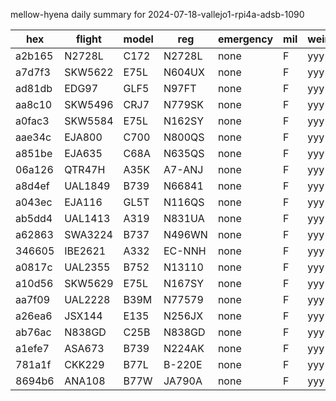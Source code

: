 mellow-hyena daily summary for 2024-07-18-vallejo1-rpi4a-adsb-1090

|hex|flight|model|reg|emergency|mil|weirdo|
|--|--|--|--|--|--|--|
|a2b165|N2728L|C172|N2728L|none|F|yyy|
|a7d7f3|SKW5622|E75L|N604UX|none|F|yyy|
|ad81db|EDG97|GLF5|N97FT|none|F|yyy|
|aa8c10|SKW5496|CRJ7|N779SK|none|F|yyy|
|a0fac3|SKW5584|E75L|N162SY|none|F|yyy|
|aae34c|EJA800|C700|N800QS|none|F|yyy|
|a851be|EJA635|C68A|N635QS|none|F|yyy|
|06a126|QTR47H|A35K|A7-ANJ|none|F|yyy|
|a8d4ef|UAL1849|B739|N66841|none|F|yyy|
|a043ec|EJA116|GL5T|N116QS|none|F|yyy|
|ab5dd4|UAL1413|A319|N831UA|none|F|yyy|
|a62863|SWA3224|B737|N496WN|none|F|yyy|
|346605|IBE2621|A332|EC-NNH|none|F|yyy|
|a0817c|UAL2355|B752|N13110|none|F|yyy|
|a10d56|SKW5629|E75L|N167SY|none|F|yyy|
|aa7f09|UAL2228|B39M|N77579|none|F|yyy|
|a26ea6|JSX144|E135|N256JX|none|F|yyy|
|ab76ac|N838GD|C25B|N838GD|none|F|yyy|
|a1efe7|ASA673|B739|N224AK|none|F|yyy|
|781a1f|CKK229|B77L|B-220E|none|F|yyy|
|8694b6|ANA108|B77W|JA790A|none|F|yyy|

